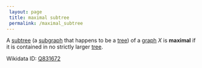 ```yaml
---
 layout: page
 title: maximal subtree
 permalink: /maximal_subtree
---
```

A [subtree](https://defsmath.github.io/DefsMath/subgraph) (a [subgraph](https://defsmath.github.io/DefsMath/subgraph) that happens to be a [tree](https://defsmath.github.io/DefsMath/tree)) of a [graph](https://defsmath.github.io/DefsMath/graph) $X$ is **maximal** if it is contained in no strictly larger [tree](https://defsmath.github.io/DefsMath/tree).

Wikidata ID: [Q831672](https://www.wikidata.org/wiki/Q831672)